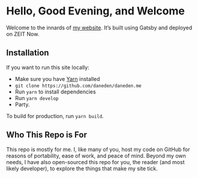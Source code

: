 # Hello, Good Evening, and Welcome

Welcome to the innards of [my website](http://daneden.me). It’s built using
Gatsby and deployed on ZEIT Now.

## Installation

If you want to run this site locally:

- Make sure you have [Yarn](https://yarnpkg.com/en/) installed
- `git clone https://github.com/daneden/daneden.me`
- Run `yarn` to install dependencies
- Run `yarn develop`
- Party.

To build for production, run `yarn build`.

## Who This Repo is For

This repo is mostly for me. I, like many of you, host my code on GitHub for
reasons of portability, ease of work, and peace of mind. Beyond my own needs, I
have also open-sourced this repo for you, the reader (and most likely
developer), to explore the things that make my site tick.
